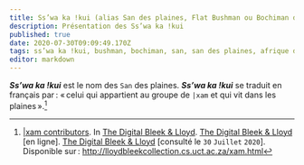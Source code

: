 ```yaml
---
title: Ss’wa ka !kui (alias San des plaines, Flat Bushman ou Bochiman des plaines)
description: Présentation des Ss’wa ka !kui
published: true
date: 2020-07-30T09:09:49.170Z
tags: ss’wa ka !kui, bushman, bochiman, san, san des plaines, afrique du sud 🇿🇦, khoïsan, bochiman des plaines
editor: markdown
---
```


***Ss’wa ka !kui*** est le nom des `San` des plaines.
***Ss’wa ka !kui*** se traduit en français par : « celui qui appartient au groupe de `|xam` et qui vit dans les plaines ».[^1]

[^1]: [|xam contributors](http://lloydbleekcollection.cs.uct.ac.za/xam.html). In [The Digital Bleek & Lloyd](http://lloydbleekcollection.cs.uct.ac.za). [The Digital Bleek & Lloyd](http://lloydbleekcollection.cs.uct.ac.za) [en ligne]. [The Digital Bleek & Lloyd](http://lloydbleekcollection.cs.uct.ac.za) [consulté le `30` `Juillet` `2020`]. Disponible sur : http://lloydbleekcollection.cs.uct.ac.za/xam.html
